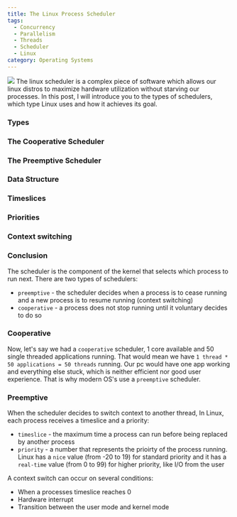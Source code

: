 ```yaml
---
title: The Linux Process Scheduler
tags:
  - Concurrency
  - Parallelism
  - Threads
  - Scheduler
  - Linux
category: Operating Systems
---
```


![](./concurrency.jpg)
The linux scheduler is a complex piece of software which allows our linux distros to maximize hardware utilization without starving our processes. In this post, I will introduce you to the types of schedulers, which type Linux uses and how it achieves its goal.

### Types
### The Cooperative Scheduler
### The Preemptive Scheduler
### Data Structure
### Timeslices
### Priorities
### Context switching
### Conclusion

The scheduler is the component of the kernel that selects which process to run next.
There are two types of schedulers:

  - `preemptive` - the scheduler decides when a process is to cease running and a new process is to resume running (context switching)
  - `cooperative` - a process does not stop running until it voluntary decides to do so

### Cooperative
Now, let's say we had a `cooperative` scheduler, 1 core available and 50 single threaded applications running. That would mean we have `1 thread * 50 applications = 50 threads` running. Our pc would have one app working and everything else stuck, which is neither efficient nor good user experience. That is why modern OS's use a `preemptive` scheduler.

### Preemptive
When the scheduler decides to switch context to another thread,
In Linux, each process receives a timeslice and a priority:
   - `timeslice` - the maximum time a process can run before being replaced by another process
   - `priority` - a number that represents the prioirty of the process running. Linux has a `nice` value (from -20 to 19) for standard priority and it has a `real-time` value (from 0 to 99) for higher priority, like I/O from the user

A context switch can occur on several conditions:
  - When a processes timeslice reaches 0
  - Hardware interrupt
  - Transition between the user mode and kernel mode
